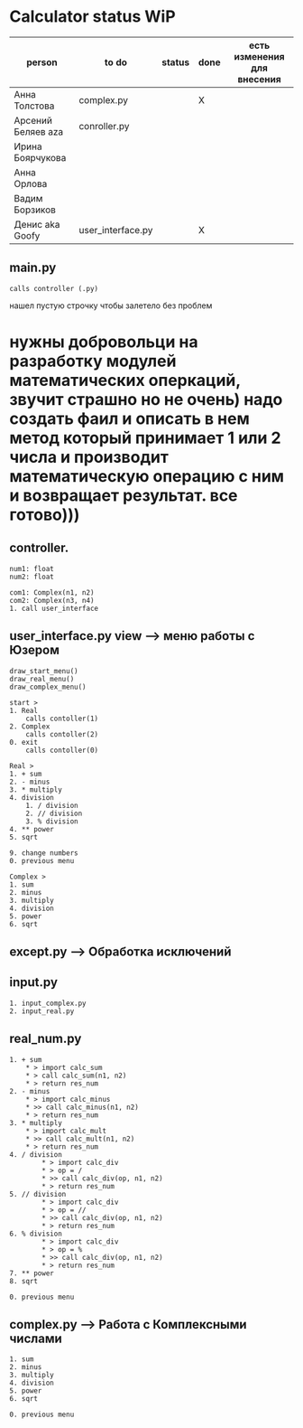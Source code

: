 # Calculator status WiP
| person              | to do               |   status |   done   |  есть изменения для внесения     |
|---|---|---|---|---|
| Анна Толстова       | complex.py          |   | X |   |
| Арсений Беляев aza  | conroller.py        |   |   |   |
| Ирина Боярчукова    |                     |   |   |   |
| Анна Орлова         |                     |   |   |   |
| Вадим Борзиков      |                     |   |   |   |
| Денис aka Goofy     | user_interface.py   |   | X |   |
## main.py
    calls controller (.py)
нашел пустую строчку чтобы залетело без проблем
# нужны добровольци на разработку модулей математических оперкаций, звучит страшно но не очень) надо создать фаил и описать в нем метод который принимает 1 или 2 числа и производит математическую операцию с ним и возвращает результат. все готово)))
## controller.
    num1: float
    num2: float

    com1: Complex(n1, n2)
    com2: Complex(n3, n4)
    1. call user_interface

## user_interface.py    view —> меню работы с Юзером
    draw_start_menu()
    draw_real_menu()
    draw_complex_menu()

    start >
    1. Real
        calls contoller(1)
    2. Complex
        calls contoller(2)
    0. exit
        calls contoller(0)

    Real >
    1. + sum
    2. - minus
    3. * multiply
    4. division
        1. / division
        2. // division
        3. % division
    4. ** power
    5. sqrt

    9. change numbers
    0. previous menu 

    Complex >
    1. sum
    2. minus
    3. multiply
    4. division
    5. power
    6. sqrt

## except.py —> Обработка исключений

## input.py
    1. input_complex.py
    2. input_real.py

## real_num.py

    1. + sum
        * > import calc_sum
        * > call calc_sum(n1, n2)
        * > return res_num
    2. - minus
        * > import calc_minus
        * >> call calc_minus(n1, n2)
        * > return res_num
    3. * multiply
        * > import calc_mult
        * >> call calc_mult(n1, n2)
        * > return res_num
    4. / division
            * > import calc_div
            * > op = /
            * >> call calc_div(op, n1, n2)
            * > return res_num
    5. // division
            * > import calc_div
            * > op = //
            * >> call calc_div(op, n1, n2)
            * > return res_num
    6. % division
            * > import calc_div
            * > op = %
            * >> call calc_div(op, n1, n2)
            * > return res_num
    7. ** power
    8. sqrt

    0. previous menu

## complex.py —> Работа с Комплексными числами

    1. sum
    2. minus
    3. multiply
    4. division
    5. power
    6. sqrt

    0. previous menu
